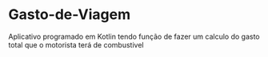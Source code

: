 # Gasto-de-Viagem

Aplicativo programado em Kotlin tendo função de fazer um calculo do gasto total que o motorista terá de combustivel
